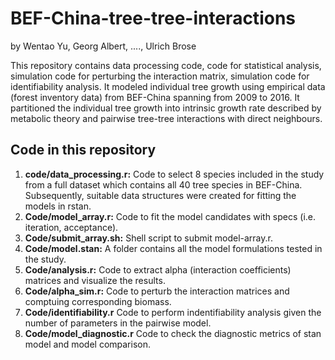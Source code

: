# BEF-China-tree-tree-interactions
by Wentao Yu, Georg Albert, ...., Ulrich Brose

This repository contains data processing code, code for statistical analysis, simulation code for perturbing the interaction matrix, simulation code for identifiability analysis. It modeled individual tree growth using empirical data (forest inventory data) from BEF-China spanning from 2009 to 2016. It partitioned the individual tree growth into intrinsic growth rate described by metabolic theory and pairwise tree-tree interactions with direct neighbours. 

## Code in this repository
  1. **code/data_processing.r:** Code to select 8 species included in the study from a full dataset which contains all 40 tree species in BEF-China. Subsequently, 
  suitable data structures were created for fitting the models in rstan.
  2. **Code/model_array.r:** Code to fit the model candidates with specs (i.e. iteration, acceptance).
  3. **Code/submit_array.sh:** Shell script to submit model-array.r.
  4. **Code/model.stan:** A folder contains all the model formulations tested in the study.
  5. **Code/analysis.r:** Code to extract alpha (interaction coefficients) matrices and visualize the results.
  6. **Code/alpha_sim.r:** Code to perturb the interaction matrices and comptuing corresponding biomass.
  7. **Code/identifiability.r** Code to perform indentifiability analysis given the number of parameters in the pairwise model.
  8. **Code/model_diagnostic.r** Code to check the diagnostic metrics of stan model and model comparison.
